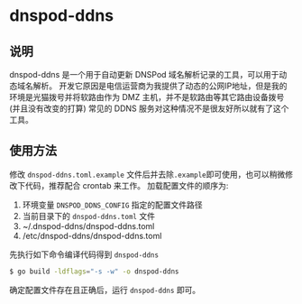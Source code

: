 # dnspod-ddns

## 说明

dnspod-ddns 是一个用于自动更新 DNSPod 域名解析记录的工具，可以用于动态域名解析。
开发它原因是电信运营商为我提供了动态的公网IP地址，但是我的环境是光猫拨号并将软路由作为 DMZ 主机，并不是软路由等其它路由设备拨号(并且没有改变的打算)
常见的 DDNS 服务对这种情况不是很友好所以就有了这个工具。

## 使用方法
修改 `dnspod-ddns.toml.example` 文件后并去除`.example`即可使用，也可以稍微修改下代码，推荐配合 crontab 来工作。
加载配置文件的顺序为:
1. 环境变量 `DNSPOD_DDNS_CONFIG` 指定的配置文件路径
2. 当前目录下的 `dnspod-ddns.toml` 文件
3. ~/.dnspod-ddns/dnspod-ddns.toml
4. /etc/dnspod-ddns/dnspod-ddns.toml

先执行如下命令编译代码得到 `dnspod-ddns`
```bash
$ go build -ldflags="-s -w" -o dnspod-ddns
```
确定配置文件存在且正确后，运行 `dnspod-ddns` 即可。